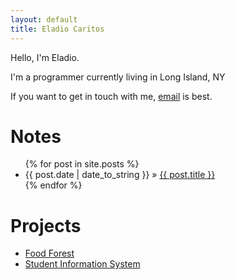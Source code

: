 ```yaml
---
layout: default
title: Eladio Caritos
---
```

<div id="home">
<p>Hello, I'm Eladio.</p>
<p>I'm a programmer currently living in Long Island, NY</p>
<p>If you want to get in touch with me, <a href="mailto:eladio@caritos.com">email</a> is best.</p>
</div>

<h1>Notes</h1>
<ul class="posts">
    {% for post in site.posts %}
        <li><span>{{ post.date | date_to_string }}</span> &raquo; <a href="{{ post.url }}">{{ post.title }}</a></li>
    {% endfor %}
</ul>

<h1>Projects</h1>
<ul class="posts">
<li><a href="https://caritos.github.io/2022/09/08/food-forest.html">Food Forest</a></li>
<li><a href="https://caritos.github.io/2022/09/14/student-information-system.html">Student Information System</a></li>
</ul>